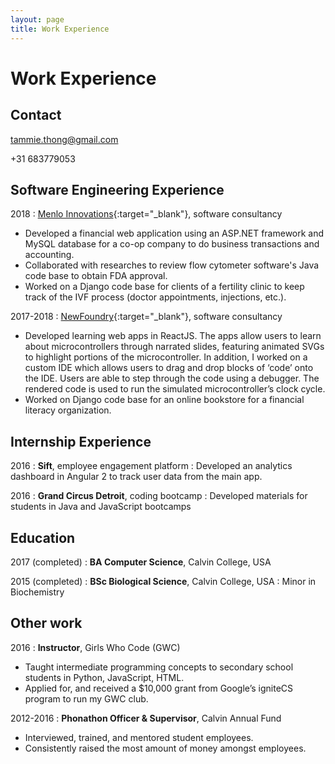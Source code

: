```yaml
---
layout: page
title: Work Experience
---
```


# Work Experience

Contact
---
[tammie.thong@gmail.com](mailto:tammie.thong@gmail.com)

+31 683779053

Software Engineering Experience
---

2018
:	[Menlo Innovations](http://menloinnovations.com){:target="_blank"}, software consultancy
- Developed a financial web application using an ASP.NET framework and MySQL database for a co-op company to do business transactions and accounting.
- Collaborated with researches to review flow cytometer software's Java code base to obtain FDA approval.
- Worked on a Django code base for clients of a fertility clinic to keep track of the IVF process (doctor appointments, injections, etc.).

2017-2018
:	[NewFoundry](http://thenewfoundry.com){:target="_blank"}, software consultancy
- Developed learning web apps in ReactJS. The apps allow users to learn about microcontrollers through narrated slides, featuring animated SVGs to highlight portions of the microcontroller. In addition, I worked on a custom IDE which allows users to drag and drop blocks of ‘code’ onto the IDE. Users are able to step through the code using a debugger. The rendered code is used to run the simulated microcontroller’s clock cycle.
- Worked on Django code base for an online bookstore for a financial literacy organization.

Internship Experience
---

2016
:	**Sift**, employee engagement platform
:	Developed an analytics dashboard in Angular 2 to track user data from the main app.

2016
:	**Grand Circus Detroit**, coding bootcamp
:	Developed materials for students in Java and JavaScript bootcamps

Education
---

2017 (completed)
:	**BA Computer Science**, Calvin College, USA

2015 (completed)
:	**BSc Biological Science**, Calvin College, USA
:	Minor in Biochemistry

Other work
---
2016
:	**Instructor**, Girls Who Code (GWC)
- Taught intermediate programming concepts to secondary school students in Python, JavaScript, HTML.
- Applied for, and received a $10,000 grant from Google’s igniteCS program to run my GWC club.

2012-2016
:	**Phonathon Officer & Supervisor**, Calvin Annual Fund
- Interviewed, trained, and mentored student employees.
- Consistently raised the most amount of money amongst employees.
